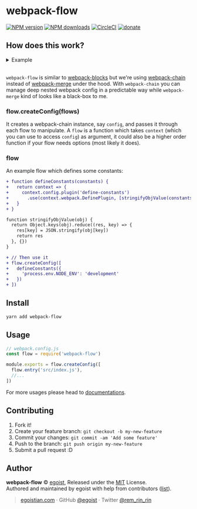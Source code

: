 # webpack-flow

[![NPM version](https://img.shields.io/npm/v/webpack-flow.svg?style=flat)](https://npmjs.com/package/webpack-flow) [![NPM downloads](https://img.shields.io/npm/dm/webpack-flow.svg?style=flat)](https://npmjs.com/package/webpack-flow) [![CircleCI](https://circleci.com/gh/egoist/webpack-flow/tree/master.svg?style=shield&circle-token=e1a1a54deeacf368cc9af44162ef71bc1a255443)](https://circleci.com/gh/egoist/webpack-flow/tree/master) 
 [![donate](https://img.shields.io/badge/$-donate-ff69b4.svg?maxAge=2592000&style=flat)](https://github.com/egoist/donate)

## How does this work?

<details><summary>Example</summary><br>

```js
// Create Webpack Config in a composable way:
flow.createConfig([
  flow.entry('./src/index.js'),
  flow.babel(),
  flow.env('production', [
    flow.output('./dist/[name].[chunkhash].js', {
      publicPath: '/my/cdn/'
    })
  ]),
  flow.env('development', [
    flow.output('dist/[name].js')
  ])
])
```
</details><br>

`webpack-flow` is similar to [webpack-blocks](https://github.com/andywer/webpack-blocks) but we're using [webpack-chain](https://github.com/mozilla-rpweb/webpack-chain) instead of [webpack-merge](https://github.com/survivejs/webpack-merge) under the hood. With `webpack-chain` you can manage deep nested webpack config in a predictable way while `webpack-merge` kind of looks like a black-box to me.

### flow.createConfig(flows)

It creates a webpack-chain instance, say `config`, and passes it through each flow to manipulate. A `flow` is a function which takes `context` (which you can use to access `config`) as argument, it could also be a higher order function if your flow needs options (most likely it does).

### flow

An example flow which defines some constants:

```diff
+ function defineConstants(constants) {
+   return context => {
+     context.config.plugin('define-constants')
+       .use(context.webpack.DefinePlugin, [stringifyObjValue(constants)])
+   }
+ }

function stringifyObjValue(obj) {
  return Object.keys(obj).reduce((res, key) => {
    res[key] = JSON.stringify(obj[key])
    return res
  }, {})
}

+ // Then use it
+ flow.createConfig([
+   defineConstants({
+     'process.env.NODE_ENV': 'development'
+   })
+ ])
```

## Install

```bash
yarn add webpack-flow
```

## Usage

```js
// webpack.config.js
const flow = require('webpack-flow')

module.exports = flow.createConfig([
  flow.entry('src/index.js'),
  //...
])
```

For more usages please head to [documentations](./docs).

## Contributing

1. Fork it!
2. Create your feature branch: `git checkout -b my-new-feature`
3. Commit your changes: `git commit -am 'Add some feature'`
4. Push to the branch: `git push origin my-new-feature`
5. Submit a pull request :D


## Author

**webpack-flow** © [egoist](https://github.com/egoist), Released under the [MIT](./LICENSE) License.<br>
Authored and maintained by egoist with help from contributors ([list](https://github.com/egoist/webpack-flow/contributors)).

> [egoistian.com](https://egoistian.com) · GitHub [@egoist](https://github.com/egoist) · Twitter [@rem_rin_rin](https://twitter.com/rem_rin_rin)
